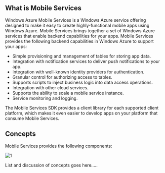## <a name="what-is"></a>What is Mobile Services

Windows Azure Mobile Services is a Windows Azure service offering designed to make it easy to create highly-functional mobile apps using Windows Azure. Mobile Services brings together a set of Windows Azure services that enable backend capabilities for your apps. Mobile Services provides the following backend capabilities in Windows Azure to support your apps: 

+ Simple provisioning and management of tables for storing app data. 
+ Integration with notification services to deliver push notifications to your app.
+ Integration with well-known identity providers for authentication.
+ Granular control for authorizing access to tables.
+ Supports scripts to inject business logic into data access operations.
+ Integration with other cloud services.
+ Supports the ability to scale a mobile service instance.
+ Service monitoring and logging.

The Mobile Services SDK provides a client library for each supported client platform, which makes it even easier to develop apps on your platform that consume Mobile Services.

## <a name="concepts"> </a>Concepts

Mobile Services provides the following components:

![1][]

List and discussion of concepts goes here.....

<!-- Images. -->
[1]: ../Media/mobile-services-diagram.png

  